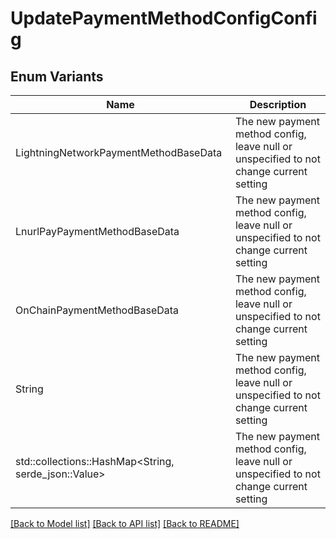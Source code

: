 # UpdatePaymentMethodConfigConfig

## Enum Variants

| Name | Description |
|---- | -----|
| LightningNetworkPaymentMethodBaseData | The new payment method config, leave null or unspecified to not change current setting |
| LnurlPayPaymentMethodBaseData | The new payment method config, leave null or unspecified to not change current setting |
| OnChainPaymentMethodBaseData | The new payment method config, leave null or unspecified to not change current setting |
| String | The new payment method config, leave null or unspecified to not change current setting |
| std::collections::HashMap<String, serde_json::Value> | The new payment method config, leave null or unspecified to not change current setting |

[[Back to Model list]](../README.md#documentation-for-models) [[Back to API list]](../README.md#documentation-for-api-endpoints) [[Back to README]](../README.md)


